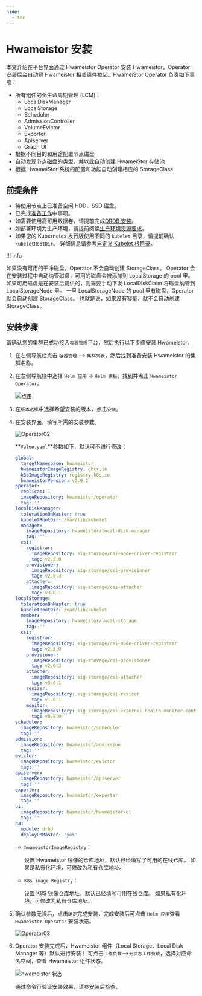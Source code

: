 ```yaml
---
hide:
  - toc
---
```


# Hwameistor 安装

本文介绍在平台界面通过 Hwameistor Operator 安装 Hwameistor，Operator 安装后会自动将 Hwameistor 相关组件拉起。HwameiStor Operator 负责如下事项：

- 所有组件的全生命周期管理 (LCM)：
    - LocalDiskManager
    - LocalStorage
    - Scheduler
    - AdmissionController
    - VolumeEvictor
    - Exporter
    - Apiserver
    - Graph UI
- 根据不同目的和用途配置节点磁盘
- 自动发现节点磁盘的类型，并以此自动创建 HwameiStor 存储池
- 根据 HwameiStor 系统的配置和功能自动创建相应的 StorageClass

## 前提条件

- 待使用节点上已准备空闲 HDD、SSD 磁盘。
- 已完成[准备工作](prereq.md)中事项。
- 如需要使用高可用数据卷，请提前完成[DRDB 安装](drbdinstall.md)。
- 如部署环境为生产环境，请提前阅读[生产环境资源要求](proresource.md)。
- 如果您的 Kubernetes 发行版使用不同的 `kubelet` 目录，请提前确认 `kubeletRootDir`。
  详细信息请参考[自定义 Kubelet 根目录](customized-kubelet.md)。

!!! info

  如果没有可用的干净磁盘，Operator 不会自动创建 StorageClass。
  Operator 会在安装过程中自动纳管磁盘，可用的磁盘会被添加到 LocalStorage 的 pool 里。
  如果可用磁盘是在安装后提供的，则需要手动下发 LocalDiskClaim 将磁盘纳管到 LocalStorageNode 里。
  一旦 LocalStorageNode 的 pool 里有磁盘，Operator 就会自动创建 StorageClass。
  也就是说，如果没有容量，就不会自动创建 StorageClass。

## 安装步骤

请确认您的集群已成功接入`容器管理`平台，然后执行以下步骤安装 Hwameistor。

1. 在左侧导航栏点击 `容器管理` —> `集群列表`，然后找到准备安装 Hwameistor 的集群名称。

2. 在左侧导航栏中选择 `Helm 应用` -> `Helm 模板`，找到并点击 `Hwameistor Operator`。

    ![点击](https://docs.daocloud.io/daocloud-docs-images/docs/storage/images/operator1.jpg)

3. 在`版本选择`中选择希望安装的版本，点击`安装`。

4. 在安装界面，填写所需的安装参数。

    ![Operator02](https://docs.daocloud.io/daocloud-docs-images/docs/storage/images/operator2.jpg)

    **`Value.yaml`**参数如下，默认可不进行修改：

    ```yaml
    global:
      targetNamespace: hwameistor
      hwameistorImageRegistry: ghcr.io
      k8sImageRegistry: registry.k8s.io
      hwameistorVersion: v0.9.2
    operator:
      replicas: 1
      imageRepository: hwameistor/operator
      tag: ''
    localDiskManager:
      tolerationOnMaster: true
      kubeletRootDir: /var/lib/kubelet
      manager:
        imageRepository: hwameistor/local-disk-manager
        tag: ''
      csi:
        registrar:
          imageRepository: sig-storage/csi-node-driver-registrar
          tag: v2.5.0
        provisioner:
          imageRepository: sig-storage/csi-provisioner
          tag: v2.0.3
        attacher:
          imageRepository: sig-storage/csi-attacher
          tag: v3.0.1
    localStorage:
      tolerationOnMaster: true
      kubeletRootDir: /var/lib/kubelet
      member:
        imageRepository: hwameistor/local-storage
        tag: ''
      csi:
        registrar:
          imageRepository: sig-storage/csi-node-driver-registrar
          tag: v2.5.0
        provisioner:
          imageRepository: sig-storage/csi-provisioner
          tag: v2.0.3
        attacher:
          imageRepository: sig-storage/csi-attacher
          tag: v3.0.1
        resizer:
          imageRepository: sig-storage/csi-resizer
          tag: v1.0.1
        monitor:
          imageRepository: sig-storage/csi-external-health-monitor-controller
          tag: v0.8.0
    scheduler:
      imageRepository: hwameistor/scheduler
      tag: ''
    admission:
      imageRepository: hwameistor/admission
      tag: ''
    evictor:
      imageRepository: hwameistor/evictor
      tag: ''
    apiserver:
      imageRepository: hwameistor/apiserver
      tag: ''
    exporter:
      imageRepository: hwameistor/exporter
      tag: ''
    ui:
      imageRepository: hwameistor/hwameistor-ui
      tag: ''
    ha:
      module: drbd
      deployOnMaster: 'yes'
    ```

    -  `hwameistorImageRegistry`：

        设置 Hwameistor 镜像的仓库地址，默认已经填写了可用的在线仓库。
        如果是私有化环境，可修改为私有仓库地址。

    -  `K8s image Registry`：

        设置 K8S 镜像仓库地址，默认已经填写可用在线仓库。
        如果私有化环境，可修改为私有仓库地址。

5. 确认参数无误后，点击`确定`完成安装，完成安装后可点击 `Helm 应用`查看 `Hwameistor Operator` 安装状态。

    ![Operator03](https://docs.daocloud.io/daocloud-docs-images/docs/storage/images/operator3.jpg)

6. Operator 安装完成后，Hwameistor 组件（Local Storage、Local Disk Manager 等）默认进行安装！
   可点击`工作负载`-->`无状态工作负载`，选择对应命名空间，查看 Hwameistor 组件状态。

    ![hwameistor 状态](https://docs.daocloud.io/daocloud-docs-images/docs/storage/images/operator4.jpg)

    通过命令行验证安装效果，请参[安装后检查](./post-check.md)。
